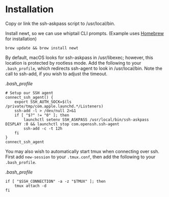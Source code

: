 Installation
============

Copy or link the ssh-askpass script to /usr/local/bin. 

Install newt, so we can use whiptail CLI prompts. (Example uses [Homebrew](http://brew.sh/) for installation)

    brew update && brew install newt

By default, macOS looks for ssh-askpass in /usr/libexec; however, this location is protected by rootless mode. Add the following to your `.bash_profile`, which redirects ssh-agent to look in /usr/local/bin. Note the call to ssh-add, if you wish to adjust the timeout.

_.bash_profile_

    # Setup our SSH agent
    connect_ssh_agent() {
        export SSH_AUTH_SOCK=$(ls /private/tmp/com.apple.launchd.*/Listeners)
        ssh-add -l > /dev/null 2>&1
        if [ "$?" != "0" ]; then
            launchctl setenv SSH_ASKPASS /usr/local/bin/ssh-askpass DISPLAY :0 && launchctl stop com.openssh.ssh-agent
            ssh-add -c -t 12h
        fi
    }
    connect_ssh_agent

You may also wish to automatically start tmux when connecting over ssh. First add `new-session` to your `.tmux.conf`, then add the following to your `.bash_profile`.

_.bash_profile_

    if [ "$SSH_CONNECTION" -a -z "$TMUX" ]; then
        tmux attach -d
    fi
